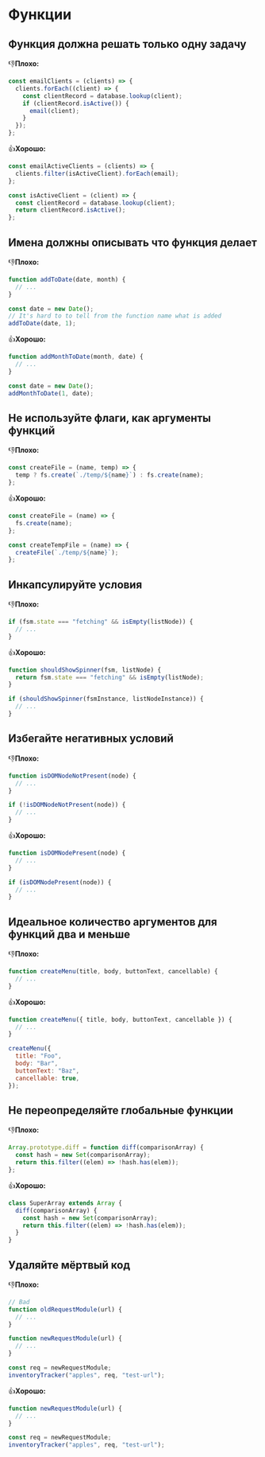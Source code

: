 # Функции

## Функция должна решать только одну задачу

👎**Плохо:**

```javascript
const emailClients = (clients) => {
  clients.forEach((client) => {
    const clientRecord = database.lookup(client);
    if (clientRecord.isActive()) {
      email(client);
    }
  });
};
```

👍**Хорошо:**

```javascript
const emailActiveClients = (clients) => {
  clients.filter(isActiveClient).forEach(email);
};

const isActiveClient = (client) => {
  const clientRecord = database.lookup(client);
  return clientRecord.isActive();
};
```

## Имена должны описывать что функция делает

👎**Плохо:**

```javascript
function addToDate(date, month) {
  // ...
}

const date = new Date();
// It's hard to to tell from the function name what is added
addToDate(date, 1);
```

👍**Хорошо:**

```javascript
function addMonthToDate(month, date) {
  // ...
}

const date = new Date();
addMonthToDate(1, date);
```

## Не используйте флаги, как аргументы функций

👎**Плохо:**

```javascript
const createFile = (name, temp) => {
  temp ? fs.create(`./temp/${name}`) : fs.create(name);
};
```

👍**Хорошо:**

```javascript
const createFile = (name) => {
  fs.create(name);
};

const createTempFile = (name) => {
  createFile(`./temp/${name}`);
};
```

## Инкапсулируйте условия

👎**Плохо:**

```javascript
if (fsm.state === "fetching" && isEmpty(listNode)) {
  // ...
}
```

👍**Хорошо:**

```javascript
function shouldShowSpinner(fsm, listNode) {
  return fsm.state === "fetching" && isEmpty(listNode);
}

if (shouldShowSpinner(fsmInstance, listNodeInstance)) {
  // ...
}
```

## Избегайте негативных условий

👎**Плохо:**

```javascript
function isDOMNodeNotPresent(node) {
  // ...
}

if (!isDOMNodeNotPresent(node)) {
  // ...
}
```

👍**Хорошо:**

```javascript
function isDOMNodePresent(node) {
  // ...
}

if (isDOMNodePresent(node)) {
  // ...
}
```

## Идеальное количество аргументов для функций два и меньше

👎**Плохо:**

```javascript
function createMenu(title, body, buttonText, cancellable) {
  // ...
}
```

👍**Хорошо:**

```javascript
function createMenu({ title, body, buttonText, cancellable }) {
  // ...
}

createMenu({
  title: "Foo",
  body: "Bar",
  buttonText: "Baz",
  cancellable: true,
});
```

## Не переопределяйте глобальные функции

👎**Плохо:**

```javascript
Array.prototype.diff = function diff(comparisonArray) {
  const hash = new Set(comparisonArray);
  return this.filter((elem) => !hash.has(elem));
};
```

👍**Хорошо:**

```javascript
class SuperArray extends Array {
  diff(comparisonArray) {
    const hash = new Set(comparisonArray);
    return this.filter((elem) => !hash.has(elem));
  }
}
```

## Удаляйте мёртвый код

👎**Плохо:**

```javascript
// Bad
function oldRequestModule(url) {
  // ...
}

function newRequestModule(url) {
  // ...
}

const req = newRequestModule;
inventoryTracker("apples", req, "test-url");
```

👍**Хорошо:**

```javascript
function newRequestModule(url) {
  // ...
}

const req = newRequestModule;
inventoryTracker("apples", req, "test-url");
```
